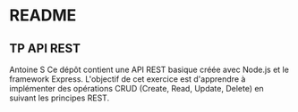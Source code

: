 # README

## TP API REST
Antoine S
Ce dépôt contient une API REST basique créée avec Node.js et le framework Express. L'objectif de cet exercice est d'apprendre à implémenter des opérations CRUD (Create, Read, Update, Delete) en suivant les principes REST.
